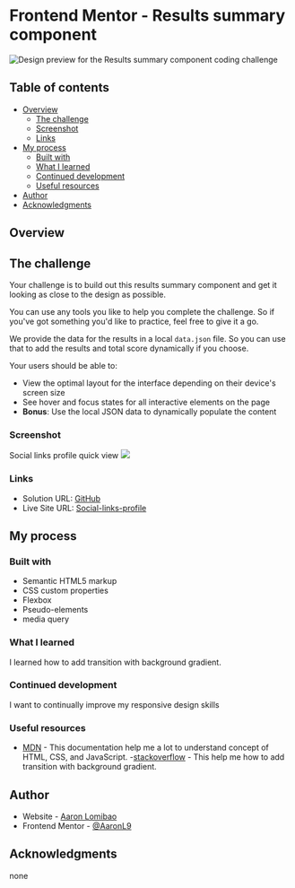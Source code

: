 # Frontend Mentor - Results summary component

![Design preview for the Results summary component coding challenge](./design/desktop-preview.jpg)

## Table of contents

- [Overview](#overview)
  - [The challenge](#the-challenge)
  - [Screenshot](#screenshot)
  - [Links](#links)
- [My process](#my-process)
  - [Built with](#built-with)
  - [What I learned](#what-i-learned)
  - [Continued development](#continued-development)
  - [Useful resources](#useful-resources)
- [Author](#author)
- [Acknowledgments](#acknowledgments)

## Overview

## The challenge

Your challenge is to build out this results summary component and get it looking as close to the design as possible.

You can use any tools you like to help you complete the challenge. So if you've got something you'd like to practice, feel free to give it a go.

We provide the data for the results in a local `data.json` file. So you can use that to add the results and total score dynamically if you choose.

Your users should be able to:

- View the optimal layout for the interface depending on their device's screen size
- See hover and focus states for all interactive elements on the page
- **Bonus**: Use the local JSON data to dynamically populate the content

### Screenshot

Social links profile quick view
![](./assets/images/screenshot.jpg)

### Links

- Solution URL: [GitHub](https://github.com/AaronL9/Social-links-profile.git)
- Live Site URL: [Social-links-profile](https://aaronl9.github.io/Social-links-profile/)

## My process

### Built with

- Semantic HTML5 markup
- CSS custom properties
- Flexbox
- Pseudo-elements
- media query

### What I learned

I learned how to add transition with background gradient.

### Continued development

I want to continually improve my responsive design skills

### Useful resources

- [MDN](https://developer.mozilla.org/en-US/) - This documentation help me a lot to understand
  concept of HTML, CSS, and JavaScript. -[stackoverflow](https://stackoverflow.com/questions/6542212/use-css3-transitions-with-gradient-backgrounds#:~:text=Gradients%20don't%20support%20transitions,and%20'transition%60%20the%20opacity.) - This help me how to add transition with background gradient.

## Author

- Website - [Aaron Lomibao](https://aaron-lomibao-portfolio.netlify.app/)
- Frontend Mentor - [@AaronL9](https://www.frontendmentor.io/profile/AaronL9)

## Acknowledgments

none
